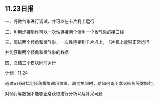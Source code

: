 ## 11.23日报

一、将微气象进行调试，并可以在卡片机上运行

二、利用焊接制作可以一次性连接两个倾角一个微气象的接口线

三、调试两个倾角和微气象，一次性连接到卡片机上，卡片机上能够正常运行

并能获取两个倾角和微气象的数据

四、总结三个模块同时运行



计划：11.24

通过js代码找到倾角模块调用位置，周期拍照时，是如何调用拿到倾角等数据的，

对倾角等数据不能够正常获取进行分析以及补采问题